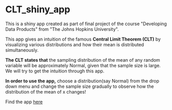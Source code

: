 # CLT_shiny_app

This is a shiny app created as part of final project of the course "Developing Data Products" from "The Johns Hopkins University".  

This app gives an intuition of the famous **Central Limit Theorem (CLT)** by visualizing various distributions and how their mean is distributed simultaneously.  

**The CLT states that** the sampling distribution of the mean of any random variable will be approximately Normal, given that the sample size is large. We will try to get the intuition through this app.


**In order to use the app,** choose a distribution(say Normal) from the drop down menu and change the sample size gradually to observe how the distribution of the mean of x changes!

Find the app [here](https://shahreyar-abeer.shinyapps.io/shiny/)
